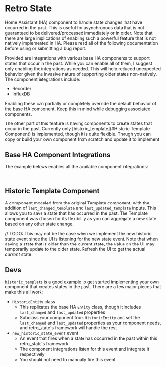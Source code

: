 # Retro State
Home Assistant (HA) component to handle state changes that have occurred in the past.
This is useful for asynchronous data that is not guaranteed to be delivered/processed immediately or in order. Note that
there are large implications of enabling such a powerful feature that is not natively implemented in HA. Please read 
all of the following documentation before using or submitting a bug report.

Provided are integrations with various base HA components to support states that occur in the past. While you can 
enable all of them, I suggest only enabling the integrations as needed. This will help reduced unexpected behavior 
given the invasive nature of supporting older states non-natively. The component integrations include:
- Recorder
- InfluxDB

Enabling these can partially or completely override the default behavior of the base HA component. Keep this in mind 
while debugging associated components.

The other part of this feature is having components to create states that occur in the past. Currently only [historic_template](#Historic Template Component)
is implemented, though it is quite flexible. Though you can copy or build your own component from scratch and update it 
to implement 

## Base HA Component Integrations

The example belows enables all the available component integrations:
```aidl


```

## Historic Template Component

A component modeled from the original Template component, with the addition of `last_changed_template` and 
`last_updated_template` inputs. This allows you to save a state that has occurred in the past. The Template component 
was chosen for its flexibility as you can aggregate a new state based on any other state change.

// TODO: This may not be the case when we implement the new historic state event since the UI is listening for the new 
state event.
Note that when saving a state that is older than the current state, the value on the UI may temporarily update to the 
older state. Refresh the UI to get the actual _current_ state.

## Devs

`historic_template` is a good example to get started implementing your own component that creates states in the past.
There are a few major pieces that make this all work:
- `HistoricEntity` class
  - This replicates the base HA `Entity` class, though it includes `last_changed` and `last_updated` properties
  - Subclass your component from `HistoricEntity` and set the `last_changed` and `last_updated` properties as your
  component needs, and retro_state's framework will handle the rest
- `new_historic_state_event` event
  - An event that fires when a state has occurred in the past within this retro_state's framework
  - The component integrations listen for this event and integrate it respectively
  - You should not need to manually fire this event
